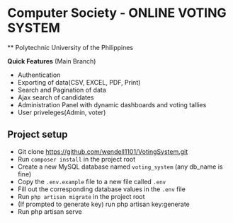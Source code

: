 # Computer Society - ONLINE VOTING SYSTEM 
** Polytechnic University of the Philippines


**Quick Features** (Main Branch)
* Authentication
* Exporting of data(CSV, EXCEL, PDF, Print)
* Search and Pagination of data
* Ajax search of candidates
* Administration Panel with dynamic dashboards and voting tallies
* User priveleges(Admin, voter)

## Project setup
-   Git clone https://github.com/wendell1101/VotingSystem.git
-   Run `composer install` in the project root
-   Create a new MySQL database named `voting_system` (any db_name is fine)
-   Copy the `.env.example` file to a new file called `.env`
-   Fill out the corresponding database values in the `.env` file
-   Run `php artisan migrate` in the project root
-   (If prompted to generate key) run php artisan key:generate
-   Run php artisan serve
